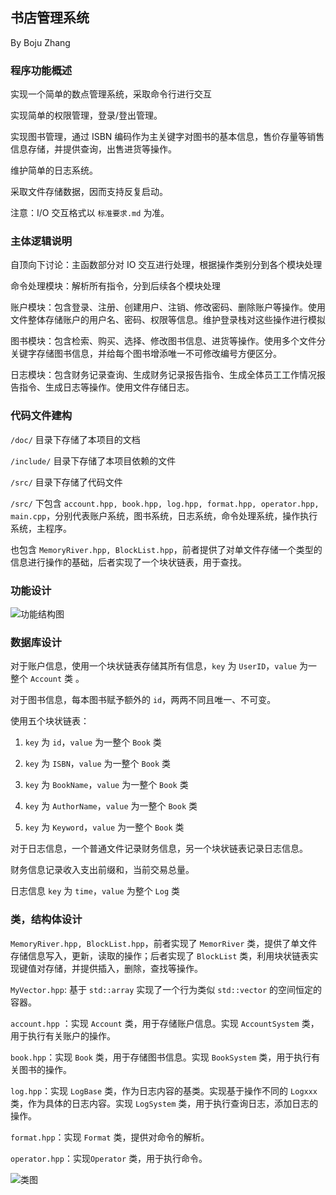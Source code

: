 ## 书店管理系统

By Boju Zhang

### 程序功能概述

实现一个简单的数点管理系统，采取命令行进行交互

实现简单的权限管理，登录/登出管理。

实现图书管理，通过 ISBN 编码作为主关键字对图书的基本信息，售价存量等销售信息存储，并提供查询，出售进货等操作。

维护简单的日志系统。

采取文件存储数据，因而支持反复启动。

注意：I/O 交互格式以 ```标准要求.md``` 为准。

### 主体逻辑说明

自顶向下讨论：主函数部分对 IO 交互进行处理，根据操作类别分到各个模块处理

命令处理模块：解析所有指令，分到后续各个模块处理

账户模块：包含登录、注册、创建用户、注销、修改密码、删除账户等操作。使用文件整体存储账户的用户名、密码、权限等信息。维护登录栈对这些操作进行模拟

图书模块：包含检索、购买、选择、修改图书信息、进货等操作。使用多个文件分关键字存储图书信息，并给每个图书增添唯一不可修改编号方便区分。

日志模块：包含财务记录查询、生成财务记录报告指令、生成全体员工工作情况报告指令、生成日志等操作。使用文件存储日志。

### 代码文件建构

```/doc/``` 目录下存储了本项目的文档

```/include/``` 目录下存储了本项目依赖的文件

```/src/``` 目录下存储了代码文件

```/src/``` 下包含 ```account.hpp, book.hpp, log.hpp, format.hpp, operator.hpp, main.cpp```，分别代表账户系统，图书系统，日志系统，命令处理系统，操作执行系统，主程序。

也包含 ```MemoryRiver.hpp, BlockList.hpp```，前者提供了对单文件存储一个类型的信息进行操作的基础，后者实现了一个块状链表，用于查找。

### 功能设计

![功能结构图](BookStore-功能结构图.png)

### 数据库设计

对于账户信息，使用一个块状链表存储其所有信息，```key``` 为 ```UserID```，```value``` 为一整个 ```Account``` 类 。

对于图书信息，每本图书赋予额外的 ```id```，两两不同且唯一、不可变。

使用五个块状链表：

1. ```key``` 为 ```id```，```value``` 为一整个 ```Book``` 类

2. ```key``` 为 ```ISBN```，```value``` 为一整个 ```Book``` 类

3. ```key``` 为 ```BookName```，```value``` 为一整个 ```Book``` 类

4. ```key``` 为 ```AuthorName```，```value``` 为一整个 ```Book``` 类

5. ```key``` 为 ```Keyword```，```value``` 为一整个 ```Book``` 类

对于日志信息，一个普通文件记录财务信息，另一个块状链表记录日志信息。

财务信息记录收入支出前缀和，当前交易总量。

日志信息 ```key``` 为 ```time```，```value``` 为整个 ```Log``` 类

### 类，结构体设计

```MemoryRiver.hpp, BlockList.hpp```，前者实现了 ```MemorRiver``` 类，提供了单文件存储信息写入，更新，读取的操作；后者实现了 ```BlockList``` 类，利用块状链表实现键值对存储，并提供插入，删除，查找等操作。

```MyVector.hpp```: 基于 ```std::array``` 实现了一个行为类似 ```std::vector``` 的空间恒定的容器。

```account.hpp``` ：实现 ```Account``` 类，用于存储账户信息。实现 ```AccountSystem``` 类，用于执行有关账户的操作。

```book.hpp```：实现 ```Book``` 类，用于存储图书信息。实现 ```BookSystem``` 类，用于执行有关图书的操作。

```log.hpp```：实现 ```LogBase``` 类，作为日志内容的基类。实现基于操作不同的 ```Logxxx``` 类，作为具体的日志内容。实现 ```LogSystem``` 类，用于执行查询日志，添加日志的操作。

```format.hpp```：实现 ```Format``` 类，提供对命令的解析。

```operator.hpp```：实现```Operator``` 类，用于执行命令。

![类图](BookStore-类图.png)